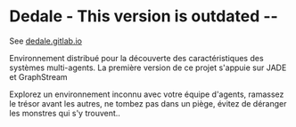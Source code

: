 # Dedale - This version is outdated -- 
See [dedale.gitlab.io](http://dedale.gitlab.io)

Environnement distribué pour la découverte des caractéristiques des systèmes multi-agents.
La première version de ce projet s'appuie sur JADE et GraphStream

Explorez un environnement inconnu avec votre équipe d'agents, ramassez le trésor avant les autres, ne tombez pas dans un piège, évitez de déranger les monstres qui s'y trouvent..

